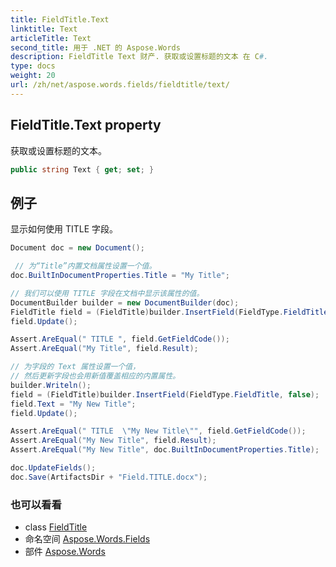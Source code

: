 ```yaml
---
title: FieldTitle.Text
linktitle: Text
articleTitle: Text
second_title: 用于 .NET 的 Aspose.Words
description: FieldTitle Text 财产. 获取或设置标题的文本 在 C#.
type: docs
weight: 20
url: /zh/net/aspose.words.fields/fieldtitle/text/
---
```

## FieldTitle.Text property

获取或设置标题的文本。

```csharp
public string Text { get; set; }
```

## 例子

显示如何使用 TITLE 字段。

```csharp
Document doc = new Document();

 // 为“Title”内置文档属性设置一个值。
doc.BuiltInDocumentProperties.Title = "My Title";

// 我们可以使用 TITLE 字段在文档中显示该属性的值。
DocumentBuilder builder = new DocumentBuilder(doc);
FieldTitle field = (FieldTitle)builder.InsertField(FieldType.FieldTitle, false);
field.Update();

Assert.AreEqual(" TITLE ", field.GetFieldCode());
Assert.AreEqual("My Title", field.Result);

// 为字段的 Text 属性设置一个值，
// 然后更新字段也会用新值覆盖相应的内置属性。
builder.Writeln();
field = (FieldTitle)builder.InsertField(FieldType.FieldTitle, false);
field.Text = "My New Title";
field.Update();

Assert.AreEqual(" TITLE  \"My New Title\"", field.GetFieldCode());
Assert.AreEqual("My New Title", field.Result);
Assert.AreEqual("My New Title", doc.BuiltInDocumentProperties.Title);

doc.UpdateFields();
doc.Save(ArtifactsDir + "Field.TITLE.docx");
```

### 也可以看看

* class [FieldTitle](../)
* 命名空间 [Aspose.Words.Fields](../../../aspose.words.fields/)
* 部件 [Aspose.Words](../../../)
